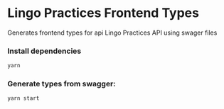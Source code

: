 # Lingo Practices Frontend Types

Generates frontend types for api Lingo Practices API using swager files

### Install dependencies

```sh
yarn
```

### Generate types from swagger:

```sh
yarn start
```